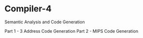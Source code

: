 Compiler-4
==========

Semantic Analysis and Code Generation

Part 1 - 3 Address Code Generation
Part 2 - MIPS Code Generation
